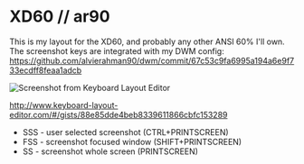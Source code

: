# XD60 // ar90

This is my layout for the XD60, and probably any other ANSI 60% I'll own.
The screenshot keys are integrated with my DWM config: https://github.com/alvierahman90/dwm/commit/67c53c9fa6995a194a6e9f733ecdff8feaa1adcb

![Screenshot from Keyboard Layout Editor](kle.png)

http://www.keyboard-layout-editor.com/#/gists/88e85dde4beb8339611866cbfc153289

- SSS - user selected screenshot (CTRL+PRINTSCREEN)
- FSS - screenshot focused window (SHIFT+PRINTSCREEN)
- SS  - screenshot whole screen (PRINTSCREEN)
